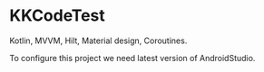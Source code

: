 # KKCodeTest
Kotlin, MVVM, Hilt, Material design, Coroutines.

To configure this project we need latest version of AndroidStudio.
